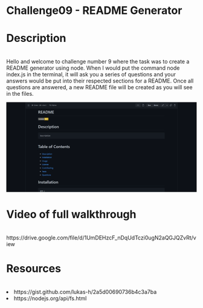 # Challenge09 - README Generator



<h1>Description</h1><br>
Hello and welcome to challenge number 9 where the task was to create a README generator using node. When I would put the command node index.js in the terminal, it will ask you a series of questions and your answers would be put into their respected sections for a README. Once all questions are answered, a new README file will be created as you will see in the files.

![](images/Screenshot%202022-08-02%20221814.png)

<h1>Video of full walkthrough</h1><br>
https://drive.google.com/file/d/1UmDEHzcF_nDqUdTczi0ugN2aQGJQZvRt/view

<h1>Resources</h1><br>
<li>https://gist.github.com/lukas-h/2a5d00690736b4c3a7ba</li>
<li>https://nodejs.org/api/fs.html</li>
